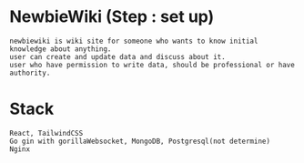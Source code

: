 # NewbieWiki (Step : set up)

    newbiewiki is wiki site for someone who wants to know initial knowledge about anything.
    user can create and update data and discuss about it.
    user who have permission to write data, should be professional or have authority.

# Stack

    React, TailwindCSS
    Go gin with gorillaWebsocket, MongoDB, Postgresql(not determine)
    Nginx
